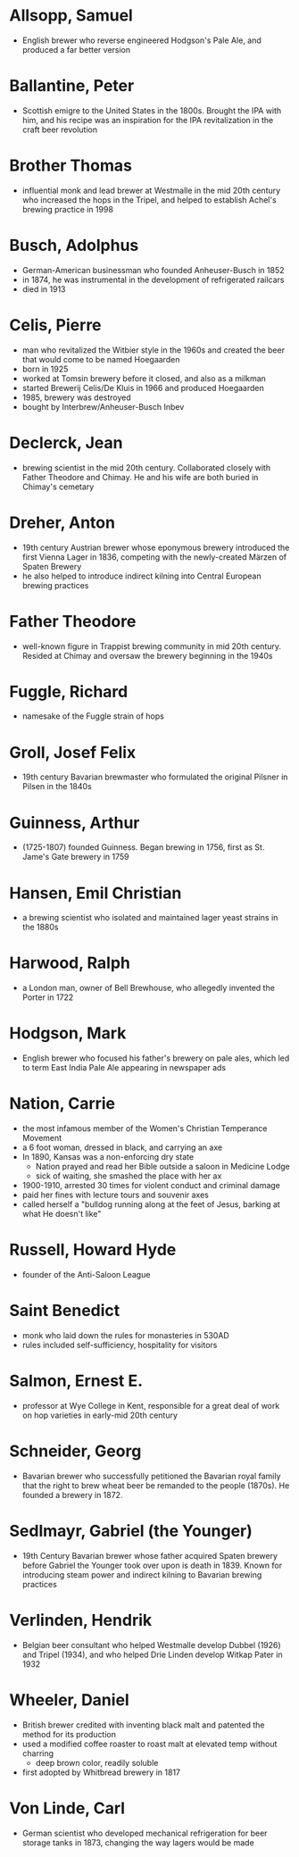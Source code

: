 # Allsopp, Samuel
-  English brewer who reverse engineered Hodgson's Pale Ale, and produced a far better version

# Ballantine, Peter
-  Scottish emigre to the United States in the 1800s. Brought the IPA with him, and his recipe was an inspiration for the IPA revitalization in the craft beer revolution

# Brother Thomas
-  influential monk and lead brewer at Westmalle in the mid 20th century who increased the hops in the Tripel, and helped to establish Achel's brewing practice in 1998

# Busch, Adolphus
-  German-American businessman who founded Anheuser-Busch in 1852
-  in 1874, he was instrumental in the development of refrigerated railcars
-  died in 1913

# Celis, Pierre
-  man who revitalized the Witbier style in the 1960s and created the beer that would come to be named Hoegaarden
-  born in 1925
-  worked at Tomsin brewery before it closed, and also as a milkman
-  started Brewerij Celis/De Kluis in 1966 and produced Hoegaarden
-  1985, brewery was destroyed
-  bought by Interbrew/Anheuser-Busch Inbev

# Declerck, Jean
-  brewing scientist in the mid 20th century. Collaborated closely with Father Theodore and Chimay. He and his wife are both buried in Chimay's cemetary

# Dreher, Anton
-  19th century Austrian brewer whose eponymous brewery introduced the first Vienna Lager in 1836, competing with the newly-created Märzen of Spaten Brewery
-  he also helped to introduce indirect kilning into Central European brewing practices

# Father Theodore
-  well-known figure in Trappist brewing community in mid 20th century. Resided at Chimay and oversaw the brewery beginning in the 1940s

# Fuggle, Richard
-  namesake of the Fuggle strain of hops

# Groll, Josef Felix
-  19th century Bavarian brewmaster who formulated the original Pilsner in Pilsen in the 1840s

# Guinness, Arthur
-  (1725-1807) founded Guinness. Began brewing in 1756, first as St. Jame's Gate brewery in 1759

# Hansen, Emil Christian
-  a brewing scientist who isolated and maintained lager yeast strains in the 1880s

# Harwood, Ralph
-  a London man, owner of Bell Brewhouse, who allegedly invented the Porter in 1722

# Hodgson, Mark
-  English brewer who focused his father's brewery on pale ales, which led to term East India Pale Ale appearing in newspaper ads

# Nation, Carrie
-  the most infamous member of the Women's Christian Temperance Movement
-  a 6 foot woman, dressed in black, and carrying an axe
-  In 1890, Kansas was a non-enforcing dry state
	-  Nation prayed and read her Bible outside a saloon in Medicine Lodge
	-  sick of waiting, she smashed the place with her ax
-  1900-1910, arrested 30 times for violent conduct and criminal damage
-  paid her fines with lecture tours and souvenir axes
-  called herself a "bulldog running along at the feet of Jesus, barking at what He doesn't like"

# Russell, Howard Hyde
-  founder of the Anti-Saloon League

# Saint Benedict
-  monk who laid down the rules for monasteries in 530AD
-  rules included self-sufficiency, hospitality for visitors

# Salmon, Ernest E.
-  professor at Wye College in Kent, responsible for a great deal of work on hop varieties in early-mid 20th century

# Schneider, Georg
-  Bavarian brewer who successfully petitioned the Bavarian royal family that the right to brew wheat beer be remanded to the people (1870s). He founded a brewery in 1872.

# Sedlmayr, Gabriel (the Younger)
-  19th Century Bavarian brewer whose father acquired Spaten brewery before Gabriel the Younger took over upon is death in 1839. Known for introducing steam power and indirect kilning to Bavarian brewing practices

# Verlinden, Hendrik
-  Belgian beer consultant who helped Westmalle develop Dubbel (1926) and Tripel (1934), and who helped Drie Linden develop Witkap Pater in 1932

# Wheeler, Daniel
-  British brewer credited with inventing black malt and patented the method for its production
-  used a modified coffee roaster to roast malt at elevated temp without charring
	-  deep brown color, readily soluble
-  first adopted by Whitbread brewery in 1817

# Von Linde, Carl
-  German scientist who developed mechanical refrigeration for beer storage tanks in 1873, changing the way lagers would be made